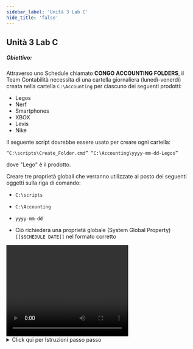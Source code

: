 ```yaml
---
sidebar_label: 'Unità 3 Lab C'
hide_title: 'false'
---
```


## Unità 3 Lab C

##### Obiettivo:

Attraverso uno Schedule chiamato **CONGO ACCOUNTING FOLDERS**, il Team Contabilità necessita di una cartella giornaliera (lunedì-venerdì) creata nella cartella ```C:\Accounting``` per ciascuno dei seguenti prodotti:

* Legos
* Nerf
* Smartphones
* XBOX
* Levis
* Nike

Il seguente script dovrebbe essere usato per creare ogni cartella:

```
“C:\scripts\Create_Folder.cmd” “C:\Accounting\yyyy-mm-dd-Legos”
```
dove "Lego" è il prodotto.

Creare tre proprietà globali che verranno utilizzate al posto dei seguenti oggetti sulla riga di comando:

*	```C:\scripts```
*	```C:\Accounting```
*	```yyyy-mm-dd```

* Ciò richiederà una proprietà globale (System Global Property) ```[[$SCHEDULE DATE]]``` nel formato corretto

<div>
<video width="320" height="240" controls>
  <source src="videobasic/U3LabC.mp4" type="video/mp4"></source>
Your browser does not support the video tag.
</video>
</div>

<details>

<summary>Click qui per Istruzioni passo passo</summary>

**Istruzioni per il laboratorio**:  

* Creare uno Schedule **Congo Accounting Folders**
* **Sabato** e **Domenica **sono **giorni non lavorativi**
* **Impostare l'Auto-build** per lo Schedule a ```7``` giorni in anticipo per ```1``` giorno
* **Impostare l'Auto-delete** per lo Schedule per ```7``` giorni
* Aggiungere la **Documentation** per lo Schedule
* Creare un **Job Windows** per ciascuno dei prodotti nell'introduzione
* Assegnare a ciascun **Job** il nome del suo **prodotto**
* Questo Job deve essere eseguito con l'utenza ```SMATRAINING\SMAUSER```
* Questo Job deve essere eseguito sulla macchina ```SMATRAINING```
( Usare la seguente **riga di comando** sostituendo i tre oggetti specificati sopra con le relative **Global Properties**: 

```
“C:\scripts\Create_Folder.cmd” “C:\Accounting\yyyy-mm-dd-Legos”
```  

:::note Nota
_Ricorda che ogni Job è assegnato a un prodotto e il nome della cartella deve corrispondere al prodotto_
:::

* I Jobs devono essere eseguiti **Dal Lunedì al Venerdì**
* I Jobs devono essere **Taggati** coerentemente con la linea di prodotti (**Toys**, **Electronics**, and **Clothing**)
* I Jobs devono essere eseguiti nell'ordine seguente con ogni Job che richiede un altro Job prima di esso
    *	Legos
    *	Nerf
    *	Smartphones
    *	XBOX
    *	Levis
    *	Nike
* Mettere a piano (Build) lo Schedule per oggi e domani (in stato Rilacito)
* Utilizzare la vista Operation di Solution Manager per verificare se i Job sono stati completati correttamente
* Dopo che i Job sono stati tutti eseguiti e terminati controllare che **tutte le cartelle** siano state create

</details>